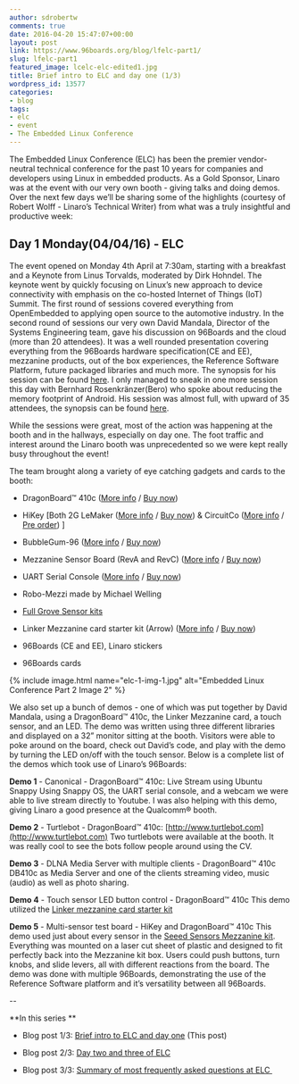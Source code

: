 ```yaml
---
author: sdrobertw
comments: true
date: 2016-04-20 15:47:07+00:00
layout: post
link: https://www.96boards.org/blog/lfelc-part1/
slug: lfelc-part1
featured_image: lcelc-elc-edited1.jpg
title: Brief intro to ELC and day one (1/3)
wordpress_id: 13577
categories:
- blog
tags:
- elc
- event
- The Embedded Linux Conference
---
```


The Embedded Linux Conference (ELC) has been the premier vendor-neutral technical conference for the past 10 years for companies and developers using Linux in embedded products. As a Gold Sponsor, Linaro was at the event with our very own booth - giving talks and doing demos. Over the next few days we’ll be sharing some of the highlights (courtesy of Robert Wolff - Linaro’s Technical Writer) from what was a truly insightful and productive week:


## Day 1 Monday(04/04/16) - ELC


The event opened on Monday 4th April at 7:30am, starting with a breakfast and a Keynote from Linus Torvalds, moderated by Dirk Hohndel. The keynote went by quickly focusing on Linux’s new approach to device connectivity with emphasis on the co-hosted Internet of Things (IoT) Summit. The first round of sessions covered everything from OpenEmbedded to applying open source to the automotive industry. In the second round of sessions our very own David Mandala, Director of the Systems Engineering team, gave his discussion on 96Boards and the cloud (more than 20 attendees). It was a well rounded presentation covering everything from the 96Boards hardware specification(CE and EE), mezzanine products, out of the box experiences, the Reference Software Platform, future packaged libraries and much more. The synopsis for his session can be found [here](http://sched.co/6biO).
I only managed to sneak in one more session this day with Bernhard Rosenkränzer(Bero) who spoke about reducing the memory footprint of Android. His session was almost full, with upward of 35 attendees, the synopsis can be found [here](http://sched.co/6K6O).

While the sessions were great, most of the action was happening at the booth and in the hallways, especially on day one. The foot traffic and interest around the Linaro booth was unprecedented so we were kept really busy throughout the event!

The team brought along a variety of eye catching gadgets and cards to the booth:




  * DragonBoard™ 410c ([More info](/products/ce/dragonboard410c/) / [Buy now](http://linaro.co/dragonboard410cbuynow))


  * HiKey [Both 2G LeMaker ([More info](/products/ce/hikey/) / [Buy now](http://linaro.co/hikey-lenovator-buy)) & CircuitCo ([More info](/products/ce/hikey-circuitco/) / [Pre order](http://bit.ly/hikeyavailability)) ]


  * BubbleGum-96 ([More info](/products/ce/bubblegum96/) / [Buy now](http://linaro.co/bubblegum96-buy))


  * Mezzanine Sensor Board (RevA and RevC) ([More info](/products/mezzanine/stm32sensor/) / [Buy now](http://linaro.co/stm32f446))


  * UART Serial Console ([More info](/products/mezzanine/uarts/) / [Buy now](http://linaro.co/uart-seeed))


  * Robo-Mezzi made by Michael Welling


  * [Full Grove Sensor kits](/products/mezzanine/sensors-mezzanine/)


  * Linker Mezzanine card starter kit (Arrow) ([More info](/products/mezzanine/linker-mezzanine-starter-kit/) / [Buy now](http://linaro.co/linker-mezzanine))


  * 96Boards (CE and EE), Linaro stickers


  * 96Boards cards

{% include image.html name="elc-1-img-1.jpg" alt="Embedded Linux Conference Part 2 Image 2" %}

We also set up a bunch of demos - one of which was put together by David Mandala, using a DragonBoard™ 410c, the Linker Mezzanine card, a touch sensor, and an LED. The demo was written using three different libraries and displayed on a 32” monitor sitting at the booth. Visitors were able to poke around on the board, check out David’s code, and play with the demo by turning the LED on/off with the touch sensor. Below is a complete list of the demos which took use of Linaro’s 96Boards:

**Demo 1** - Canonical - DragonBoard™ 410c: Live Stream using Ubuntu Snappy
Using Snappy OS, the UART serial console, and a webcam we were able to live stream directly to Youtube. I was also helping with this demo, giving Linaro a good presence at the Qualcomm® booth.

**Demo 2** - Turtlebot - DragonBoard™ 410c: [http://www.turtlebot.com](http://www.turtlebot.com)
Two turtlebots were available at the booth. It was really cool to see the bots follow people around using the CV.

**Demo 3** - DLNA Media Server with multiple clients - DragonBoard™ 410c
DB410c as Media Server and one of the clients streaming video, music (audio) as well as photo sharing.

**Demo 4** - Touch sensor LED button control - DragonBoard™ 410c
This demo utilized the [Linker mezzanine card starter kit](/products/mezzanine/linker-mezzanine-starter-kit/)

**Demo 5** - Multi-sensor test board - HiKey and DragonBoard™ 410c
This demo used just about every sensor in the [Seeed Sensors Mezzanine kit](/products/mezzanine/sensors-mezzanine/). Everything was mounted on a laser cut sheet of plastic and designed to fit perfectly back into the Mezzanine kit box. Users could push buttons, turn knobs, and slide levers, all with different reactions from the board. The demo was done with multiple 96Boards, demonstrating the use of the Reference Software platform and it’s versatility between all 96Boards.

--

**In this series **




  * Blog post 1/3: [Brief intro to ELC and day one](/blog/lfelc-part1/) (This post)


  * Blog post 2/3: [Day two and three of ELC](/blog/lfelc-part2/)


  * Blog post 3/3: [Summary of most frequently asked questions at ELC ](/blog/lfelc-part3/)
